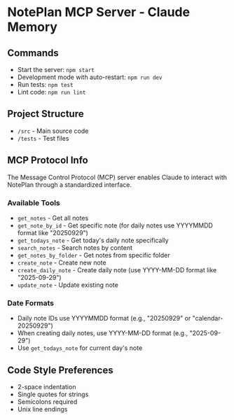 # NotePlan MCP Server - Claude Memory

## Commands
- Start the server: `npm start`
- Development mode with auto-restart: `npm run dev`
- Run tests: `npm test`
- Lint code: `npm run lint`

## Project Structure
- `/src` - Main source code
- `/tests` - Test files

## MCP Protocol Info
The Message Control Protocol (MCP) server enables Claude to interact with NotePlan through a standardized interface.

### Available Tools
- `get_notes` - Get all notes
- `get_note_by_id` - Get specific note (for daily notes use YYYYMMDD format like "20250929")
- `get_todays_note` - Get today's daily note specifically
- `search_notes` - Search notes by content
- `get_notes_by_folder` - Get notes from specific folder
- `create_note` - Create new note
- `create_daily_note` - Create daily note (use YYYY-MM-DD format like "2025-09-29")
- `update_note` - Update existing note

### Date Formats
- Daily note IDs use YYYYMMDD format (e.g., "20250929" or "calendar-20250929")
- When creating daily notes, use YYYY-MM-DD format (e.g., "2025-09-29")
- Use `get_todays_note` for current day's note

## Code Style Preferences
- 2-space indentation
- Single quotes for strings
- Semicolons required
- Unix line endings